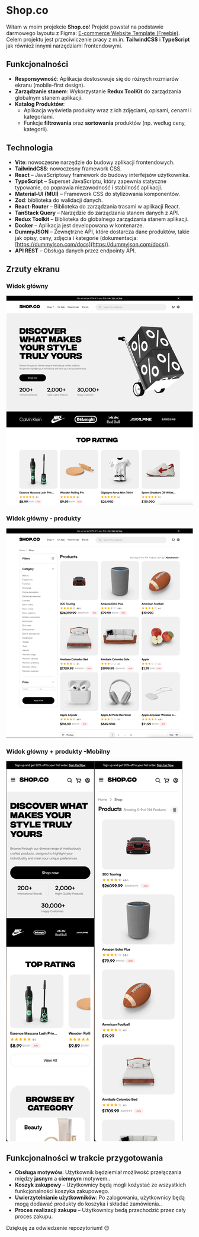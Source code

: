 # Shop.co

Witam w moim projekcie **Shop.co**!  Projekt powstał na podstawie darmowego layoutu z Figma: [E-commerce Website Template (Freebie)](https://www.figma.com/community/file/1273571982885059508/e-commerce-website-template-freebie). Celem projektu jest przeciwiczenie pracy z m.in. **TailwindCSS** i **TypeScript** jak również innymi narzędziami frontendowymi.

## Funkcjonalności

- **Responsywność**: Aplikacja dostosowuje się do różnych rozmiarów ekranu (mobile-first design).
- **Zarządzanie stanem**: Wykorzystanie **Redux ToolKit** do zarządzania globalnym stanem aplikacji.
- **Katalog Produktów**:
  - Aplikacja wyświetla produkty wraz z ich zdjęciami, opisami, cenami i kategoriami.
  - Funkcje **filtrowania** oraz **sortowania** produktów (np. według ceny, kategorii).


## Technologia

- **Vite**: nowoczesne narzędzie do budowy aplikacji frontendowych.
- **TailwindCSS**: nowoczesny framework CSS.
- **React** – JavaScriptowy framework do budowy interfejsów użytkownika.
- **TypeScript** – Superset JavaScriptu, który zapewnia statyczne typowanie, co poprawia niezawodność i stabilność aplikacji.
- **Material-UI (MUI)** – Framework CSS do stylizowania komponentów.
- **Zod**: biblioteka do walidacji danych.
- **React-Router** – Biblioteka do zarządzania trasami w aplikacji React.
- **TanStack Query** – Narzędzie do zarządzania stanem danych z API.
- **Redux Toolkit** – Biblioteka do globalnego zarządzania stanem aplikacji.
- **Docker** – Aplikacja jest developowana w kontenarze.
- **DummyJSON** – Zewnętrzne API, które dostarcza dane produktów, takie jak opisy, ceny, zdjęcia i kategorie (dokumentacja: [https://dummyjson.com/docs](https://dummyjson.com/docs)).
- **API REST** – Obsługa danych przez endpointy API.


## Zrzuty ekranu

### Widok główny
![HopePage](./app/screenshots/HomePage.png)

### Widok główny - produkty
![HopePage](./app/screenshots/ProductsView.png)


### Widok główny + produkty -Mobilny 
![HopePage](./app/screenshots/Mobile.png)



## Funkcjonalności w trakcie przygotowania

- **Obsługa motywów**: Użytkownik będziemiał możliwość przełączania między **jasnym** a **ciemnym** motywem..
- **Koszyk zakupowy** – Uzytkownicy będą mogli kożystać ze wszystkich funkcjonalności koszyka zakupowego.
- **Uwierzytelnianie użytkowników**: Po zalogowaniu, użytkownicy będą mogą dodawać produkty do koszyka i składać zamówienia..
- **Proces realizacji zakupu** – Użytkownicy bedą przechodzić przez cały proces zakupu.

Dziękuję za odwiedzenie repozytorium! 😊

